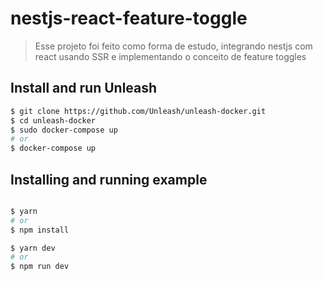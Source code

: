 # nestjs-react-feature-toggle
> Esse projeto foi feito como forma de estudo, integrando nestjs com react usando SSR e implementando o conceito de feature toggles

## Install and run Unleash

```bash
$ git clone https://github.com/Unleash/unleash-docker.git
$ cd unleash-docker
$ sudo docker-compose up
# or
$ docker-compose up
```

## Installing and running example
```bash

$ yarn
# or
$ npm install

$ yarn dev
# or 
$ npm run dev
```
